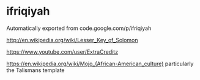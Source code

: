 # ifriqiyah
Automatically exported from code.google.com/p/ifriqiyah

http://en.wikipedia.org/wiki/Lesser_Key_of_Solomon

https://www.youtube.com/user/ExtraCreditz

https://en.wikipedia.org/wiki/Mojo_(African-American_culture) particularly the Talismans template
